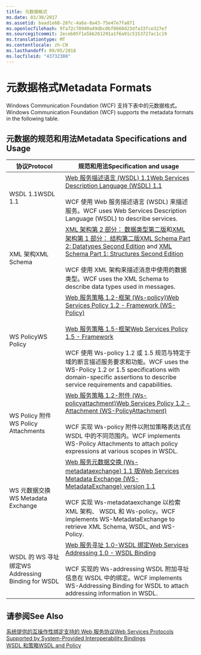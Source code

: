 ```yaml
---
title: 元数据格式
ms.date: 03/30/2017
ms.assetid: baad1e68-28fc-4a6a-8a43-75e47e7fa871
ms.openlocfilehash: 9fa72c70940a49dbc0bf8660d23dfa33fce327e7
ms.sourcegitcommit: 2eceb05f1a5bb261291a1f6a91c5153727ac1c19
ms.translationtype: MT
ms.contentlocale: zh-CN
ms.lasthandoff: 09/05/2018
ms.locfileid: "43732308"
---
```

# <a name="metadata-formats"></a><span data-ttu-id="df13e-102">元数据格式</span><span class="sxs-lookup"><span data-stu-id="df13e-102">Metadata Formats</span></span>
<span data-ttu-id="df13e-103">Windows Communication Foundation (WCF) 支持下表中的元数据格式。</span><span class="sxs-lookup"><span data-stu-id="df13e-103">Windows Communication Foundation (WCF) supports the metadata formats in the following table.</span></span>  
  
## <a name="metadata-specifications-and-usage"></a><span data-ttu-id="df13e-104">元数据的规范和用法</span><span class="sxs-lookup"><span data-stu-id="df13e-104">Metadata Specifications and Usage</span></span>  
  
|<span data-ttu-id="df13e-105">协议</span><span class="sxs-lookup"><span data-stu-id="df13e-105">Protocol</span></span>|<span data-ttu-id="df13e-106">规范和用法</span><span class="sxs-lookup"><span data-stu-id="df13e-106">Specification and usage</span></span>|  
|--------------|-----------------------------|  
|<span data-ttu-id="df13e-107">WSDL 1.1</span><span class="sxs-lookup"><span data-stu-id="df13e-107">WSDL 1.1</span></span>|[<span data-ttu-id="df13e-108">Web 服务描述语言 (WSDL) 1.1</span><span class="sxs-lookup"><span data-stu-id="df13e-108">Web Services Description Language (WSDL) 1.1</span></span>](https://go.microsoft.com/fwlink/?LinkId=94859)<br /><br /> <span data-ttu-id="df13e-109">WCF 使用 Web 服务描述语言 (WSDL) 来描述服务。</span><span class="sxs-lookup"><span data-stu-id="df13e-109">WCF uses Web Services Description Language (WSDL) to describe services.</span></span>|  
|<span data-ttu-id="df13e-110">XML 架构</span><span class="sxs-lookup"><span data-stu-id="df13e-110">XML Schema</span></span>|<span data-ttu-id="df13e-111">[XML 架构第 2 部分： 数据类型第二版](https://go.microsoft.com/fwlink/?LinkId=94861)和[XML 架构第 1 部分： 结构第二版](https://go.microsoft.com/fwlink/?LinkId=94862)</span><span class="sxs-lookup"><span data-stu-id="df13e-111">[XML Schema Part 2: Datatypes Second Edition](https://go.microsoft.com/fwlink/?LinkId=94861) and [XML Schema Part 1: Structures Second Edition](https://go.microsoft.com/fwlink/?LinkId=94862)</span></span><br /><br /> <span data-ttu-id="df13e-112">WCF 使用 XML 架构来描述消息中使用的数据类型。</span><span class="sxs-lookup"><span data-stu-id="df13e-112">WCF uses the XML Schema to describe data types used in messages.</span></span>|  
|<span data-ttu-id="df13e-113">WS Policy</span><span class="sxs-lookup"><span data-stu-id="df13e-113">WS Policy</span></span>|[<span data-ttu-id="df13e-114">Web 服务策略 1.2-框架 (Ws-policy)</span><span class="sxs-lookup"><span data-stu-id="df13e-114">Web Services Policy 1.2 - Framework (WS-Policy)</span></span>](https://go.microsoft.com/fwlink/?LinkId=94864)<br /><br /> [<span data-ttu-id="df13e-115">Web 服务策略 1.5-框架</span><span class="sxs-lookup"><span data-stu-id="df13e-115">Web Services Policy 1.5 - Framework</span></span>](https://go.microsoft.com/fwlink/?LinkId=94865)<br /><br /> <span data-ttu-id="df13e-116">WCF 使用 Ws-policy 1.2 或 1.5 规范与特定于域的断言描述服务要求和功能。</span><span class="sxs-lookup"><span data-stu-id="df13e-116">WCF uses the WS-Policy 1.2 or 1.5 specifications with domain-specific assertions to describe service requirements and capabilities.</span></span>|  
|<span data-ttu-id="df13e-117">WS Policy 附件</span><span class="sxs-lookup"><span data-stu-id="df13e-117">WS Policy Attachments</span></span>|[<span data-ttu-id="df13e-118">Web 服务策略 1.2-附件 (Ws-policyattachment)</span><span class="sxs-lookup"><span data-stu-id="df13e-118">Web Services Policy 1.2 - Attachment (WS-PolicyAttachment)</span></span>](https://go.microsoft.com/fwlink/?LinkId=94866)<br /><br /> <span data-ttu-id="df13e-119">WCF 实现 Ws-policy 附件以附加策略表达式在 WSDL 中的不同范围内。</span><span class="sxs-lookup"><span data-stu-id="df13e-119">WCF implements WS-Policy Attachments to attach policy expressions at various scopes in WSDL.</span></span>|  
|<span data-ttu-id="df13e-120">WS 元数据交换</span><span class="sxs-lookup"><span data-stu-id="df13e-120">WS Metadata Exchange</span></span>|[<span data-ttu-id="df13e-121">Web 服务元数据交换 (Ws-metadataexchange) 1.1 版</span><span class="sxs-lookup"><span data-stu-id="df13e-121">Web Services Metadata Exchange (WS-MetadataExchange) version 1.1</span></span>](https://go.microsoft.com/fwlink/?LinkId=94868)<br /><br /> <span data-ttu-id="df13e-122">WCF 实现 Ws-metadataexchange 以检索 XML 架构、 WSDL 和 Ws-policy。</span><span class="sxs-lookup"><span data-stu-id="df13e-122">WCF implements WS-MetadataExchange to retrieve XML Schema, WSDL, and WS-Policy.</span></span>|  
|<span data-ttu-id="df13e-123">WSDL 的 WS 寻址绑定</span><span class="sxs-lookup"><span data-stu-id="df13e-123">WS Addressing Binding for WSDL</span></span>|[<span data-ttu-id="df13e-124">Web 服务寻址 1.0-WSDL 绑定</span><span class="sxs-lookup"><span data-stu-id="df13e-124">Web Services Addressing 1.0 - WSDL Binding</span></span>](https://go.microsoft.com/fwlink/?LinkId=94869)<br /><br /> <span data-ttu-id="df13e-125">WCF 实现的 Ws-addressing WSDL 附加寻址信息在 WSDL 中的绑定。</span><span class="sxs-lookup"><span data-stu-id="df13e-125">WCF implements WS-Addressing Binding for WSDL to attach addressing information in WSDL.</span></span>|  
  
## <a name="see-also"></a><span data-ttu-id="df13e-126">请参阅</span><span class="sxs-lookup"><span data-stu-id="df13e-126">See Also</span></span>  
 [<span data-ttu-id="df13e-127">系统提供的互操作性绑定支持的 Web 服务协议</span><span class="sxs-lookup"><span data-stu-id="df13e-127">Web Services Protocols Supported by System-Provided Interoperability Bindings</span></span>](../../../../docs/framework/wcf/feature-details/web-services-protocols-supported-by-system-provided-interoperability-bindings.md)  
 [<span data-ttu-id="df13e-128">WSDL 和策略</span><span class="sxs-lookup"><span data-stu-id="df13e-128">WSDL and Policy</span></span>](../../../../docs/framework/wcf/feature-details/wsdl-and-policy.md)
